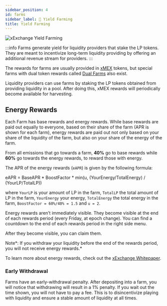 ```yaml
---
sidebar_position: 4
id: farms
sidebar_label: 🚜 Yield Farming
title: Yield Farming
---
```

[comment]: # (mx-context-auto)
<img src="/docs/features/farms-header_1x.webp" alt="xExchange Yield Farming" />

:::info
Farms generate yield for liquidity providers that stake the LP tokens. They are meant to incentivize long-term liquidity providing by offering an additional revenue stream for providers.
:::

The rewards for farms are usually provided in [xMEX](/xmex-and-energy/xmex) tokens, but special farms with dual token rewards called [Dual Farms](/xexchange-products/dual-farms) also exist.

Liquidity providers can use farms by staking the LP tokens obtained from providing liquidity in a pool. After doing this, xMEX rewards will periodically become available for harvesting.

[comment]: # (mx-context-auto)

## Energy Rewards

Each Farm has base rewards and energy rewards. While base rewards are paid out equally to everyone, based on their share of the farm (APR is shown for each farm), energy rewards are paid out not only based on your share of the liquidity of the farm, but also on your share of the energy of the farm.

From all emissions that go towards a farm, **40%** go to base rewards while **60%** go towards the energy rewards, to reward those with energy.

The APR of the energy rewards (`eAPR`) is given by the following formula:

<div style={{ textAlign: 'center' }}>
    eAPR = BaseAPR * BoostFactor * min(u, (YourEnergy/TotalEnergy) / (YourLP/TotalLP))
</div>

where `YourLP` is your amount of LP in the farm, `TotalLP` the total amount of LP in the farm, `YourEnergy` your energy, `TotalEnergy` the total energy in the farm, `BoostFactor = 60%/40% = 1.5` and `u = 2`.

Energy rewards aren’t immediately visible. They become visible at the end of each rewards period (every Friday, at epoch change). You can find a countdown to the end of each rewards period in the right side menu.

After they become visible, you can claim them.

Note*: If you withdraw your liquidity before the end of the rewards period, you will not receive energy rewards.*

To learn more about energy rewards, check out the [xExchange Whitepaper](https://xexchange.com/x-exchange-economics.pdf).

### Early Withdrawal

Farms have an early-withdrawal penalty. After depositing into a farm, you will notice that withdrawing will result in a 1% penalty. If you wait out the time shown, you will not have to pay a fee. This is to disincentivize playing with liquidity and ensure a stable amount of liquidity at all times.